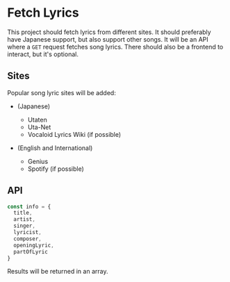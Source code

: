 # Fetch Lyrics

This project should fetch lyrics from different sites. It should preferably have Japanese support, but also support other songs. It will be an API where a `GET` request fetches song lyrics. There should also be a frontend to interact, but it's optional.

## Sites

Popular song lyric sites will be added:

- (Japanese)
  - Utaten
  - Uta-Net
  - Vocaloid Lyrics Wiki (if possible)

- (English and International)
  - Genius
  - Spotify (if possible)

## API

```js
const info = {
  title,
  artist,
  singer,
  lyricist,
  composer,
  openingLyric,
  partOfLyric
}
```

Results will be returned in an array.